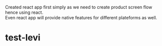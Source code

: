 
Created react app first simply as we need to create product screen flow hence using react.
<br>Even react app will provide native features for different plateforms as well.

# test-levi
